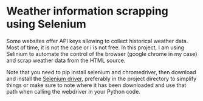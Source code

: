 # Weather information scrapping using Selenium

Some websites offer API keys allowing to collect historical weather data. Most of time, it is not the case or i is not free. In this project, I am using Selinium to automate the control of the browser (google chrome in my case) and scrap weather data from the HTML source. <br>

Note that you need to pip install selenium and chromedriver, then download and install the [Selenium driver](https://sites.google.com/a/chromium.org/chromedriver/downloads), preferably in the project directory to simplify things or make sure to note where it has been downloaded and use that path when calling the webdriver in your Python code.